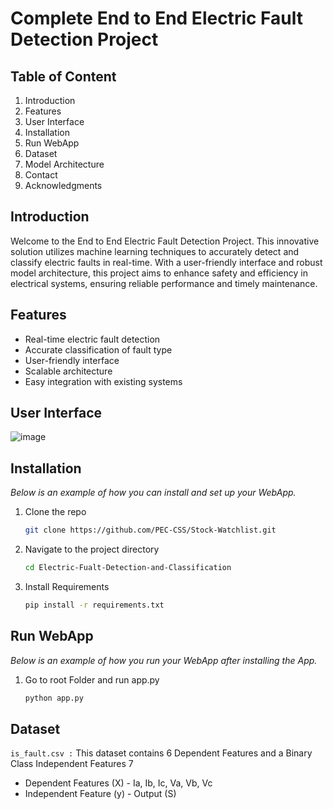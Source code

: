 # Complete End to End Electric Fault Detection Project

<!-- TABLE OF CONTENTS -->
<h2> Table of Content </h2>
  <ol>
    <li><a >Introduction</a></li>
    <li><a >Features</a></li>
    <li><a >User Interface</a></li>
    <li><a >Installation</a></li>
    <li><a >Run WebApp</a></li>
    <li><a >Dataset</a></li>
    <li><a >Model Architecture</a></li>
    <li><a >Contact</a></li>
    <li><a >Acknowledgments</a></li>
  </ol>

<!-- INTRODUCTION -->
## Introduction
Welcome to the End to End Electric Fault Detection Project. This innovative solution utilizes machine learning techniques to accurately detect and classify electric faults in real-time. With a user-friendly interface and robust model architecture, this project aims to enhance safety and efficiency in electrical systems, ensuring reliable performance and timely maintenance.

<!-- FEATURES -->
## Features
<ul>
  <li>Real-time electric fault detection </li>
    <li>Accurate classification of fault type </li>
     <li>User-friendly interface </li>
     <li>Scalable architecture </li>
    <li>Easy integration with existing systems</li>
</ul>

<!-- UI -->
## User Interface
![image](https://github.com/Sahilkumarrr13/Electric-Fualt-Detection-and-Classification/assets/78020696/43cf8415-8e3c-4a16-a3fe-4acd235ecf1b)

<!-- INSTALLATION -->
## Installation
_Below is an example of how you can install and set up your WebApp._
1. Clone the repo
   ```sh
   git clone https://github.com/PEC-CSS/Stock-Watchlist.git
   ```
2. Navigate to the project directory
   ```sh
   cd Electric-Fualt-Detection-and-Classification
   ```
3. Install Requirements
   ```sh
   pip install -r requirements.txt
   ```

<!-- RUN -->
## Run WebApp
_Below is an example of how you run your WebApp after installing the App._
1. Go to root Folder and run app.py 
   ```sh
   python app.py
   ```

<!-- Dataset -->
## Dataset
`is_fault.csv :` This dataset contains 6 Dependent Features and a Binary Class Independent Features 7
- Dependent Features (X) - Ia, Ib, Ic, Va, Vb, Vc
- Independent Feature (y) - Output (S)
